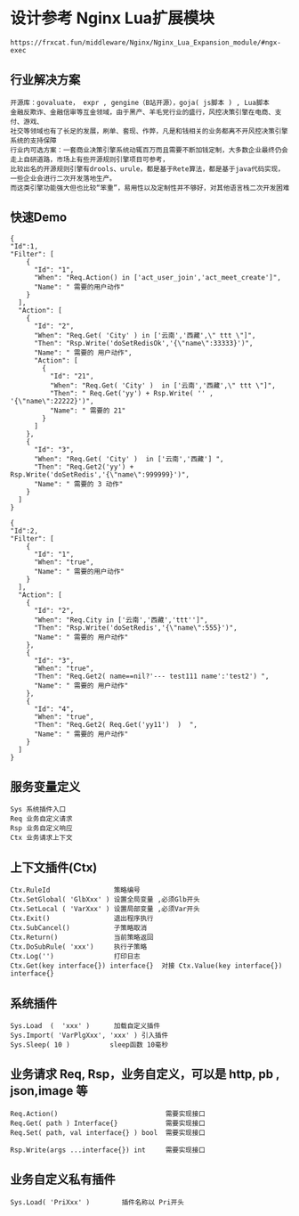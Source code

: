 # 设计参考 Nginx Lua扩展模块 
    https://frxcat.fun/middleware/Nginx/Nginx_Lua_Expansion_module/#ngx-exec

## 行业解决方案
    开源库：govaluate， expr , gengine（B站开源），goja( js脚本 ) , Lua脚本
    金融反欺诈、金融信审等互金领域，由于黑产、羊毛党行业的盛行，风控决策引擎在电商、支付、游戏、
    社交等领域也有了长足的发展，刷单、套现、作弊，凡是和钱相关的业务都离不开风控决策引擎系统的支持保障
    行业内可选方案：一套商业决策引擎系统动辄百万而且需要不断加钱定制，大多数企业最终仍会走上自研道路，市场上有些开源规则引擎项目可参考，
    比较出名的开源规则引擎有drools、urule，都是基于Rete算法，都是基于java代码实现，一些企业会进行二次开发落地生产。
    而这类引擎功能强大但也比较“笨重”，易用性以及定制性并不够好，对其他语言栈二次开发困难

## 快速Demo
```
{
"Id":1,
"Filter": [
    {
      "Id": "1",
      "When": "Req.Action() in ['act_user_join','act_meet_create']",
      "Name": " 需要的用户动作"
    }
  ],
  "Action": [
    {
      "Id": "2",
      "When": "Req.Get( 'City' ) in ['云南','西藏',\" ttt \"]",
      "Then": "Rsp.Write('doSetRedisOk','{\"name\":33333}')",
      "Name": " 需要的 用户动作",
      "Action": [
        {
          "Id": "21",
          "When": "Req.Get( 'City' )  in ['云南','西藏',\" ttt \"]",
      	  "Then": " Req.Get('yy') + Rsp.Write( '' , '{\"name\":22222}')",
          "Name": " 需要的 21"
        }
      ]
    },
    {
      "Id": "3",
      "When": "Req.Get( 'City' )  in ['云南','西藏'] ",
      "Then": "Req.Get2('yy') + Rsp.Write('doSetRedis','{\"name\":999999}')",
      "Name": " 需要的 3 动作"
    }
  ]
}

{
"Id":2,
"Filter": [
    {
      "Id": "1",
      "When": "true",
      "Name": " 需要的用户动作"
    }
  ],
  "Action": [
    {
      "Id": "2",
      "When": "Req.City in ['云南','西藏','ttt'']",
      "Then": "Rsp.Write('doSetRedis','{\"name\":555}')",
      "Name": " 需要的 用户动作"
    },
    {
      "Id": "3",
      "When": "true",
      "Then": "Req.Get2( name==nil?'--- test111 name':'test2') ",
      "Name": " 需要的 用户动作"
    },
    {
      "Id": "4",
      "When": "true",
      "Then": "Req.Get2( Req.Get('yy11')  )  ",
      "Name": " 需要的 用户动作"
    }
  ]
}

```

## 服务变量定义 
    Sys 系统插件入口 
    Req 业务自定义请求
    Rsp 业务自定义响应
    Ctx 业务请求上下文 

## 上下文插件(Ctx) 
    Ctx.RuleId                策略编号
    Ctx.SetGlobal( 'GlbXxx' ) 设置全局变量 ,必须Glb开头 
    Ctx.SetLocal ( 'VarXxx' ) 设置局部变量 ,必须Var开头  
    Ctx.Exit()                退出程序执行 
    Ctx.SubCancel()           子策略取消 
    Ctx.Return()              当前策略返回
    Ctx.DoSubRule( 'xxx')     执行子策略
    Ctx.Log('')               打印日志   
    Ctx.Get(key interface{}) interface{}  对接 Ctx.Value(key interface{}) interface{}

## 系统插件
    Sys.Load  (  'xxx' )      加载自定义插件 
    Sys.Import( 'VarPlgXxx', 'xxx' ) 引入插件  
    Sys.Sleep( 10 )          sleep函数 10毫秒   

## 业务请求  Req, Rsp，业务自定义，可以是 http, pb , json,image 等  
    Req.Action()                           需要实现接口 
    Req.Get( path ) Interface{}            需要实现接口
    Req.Set( path, val interface{} ) bool  需要实现接口 

    Rsp.Write(args ...interface{}) int     需要实现接口 

## 业务自定义私有插件 
    Sys.Load( 'PriXxx' )        插件名称以 Pri开头  
    
